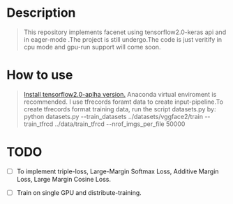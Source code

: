 # Description
> This repository implements facenet using tensorflow2.0-keras api and in eager-mode .The project is still undergo.The code is just veritify in cpu mode and gpu-run support will come soon.

# How to use
> [Install tensorflow2.0-aplha version.](https://tensorflow.google.cn/install/pip)
> Anaconda virtual enviroment is recommended.
> I use tfrecords foramt data to create input-pipeline.To create tfrecords format training data, run the script datasets.py by:
> python datasets.py --train_datasets ../datasets/vggface2/train --train_tfrcd ../data/train_tfrcd --nrof_imgs_per_file 50000

# TODO
- [ ] To implement triple-loss, Large-Margin Softmax Loss, Additive Margin Loss, Large Margin Cosine Loss.
- [ ] Train on single GPU and distribute-training.


